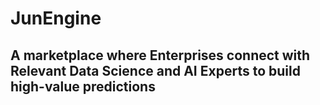 # JunEngine

## A marketplace where Enterprises connect with Relevant Data Science and AI Experts to build high-value predictions
